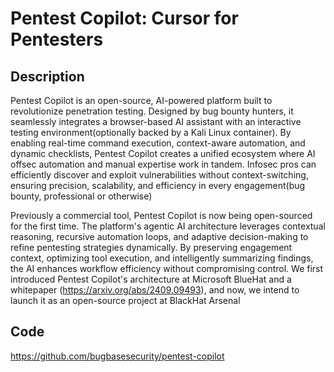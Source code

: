 # Pentest Copilot: Cursor for Pentesters

## Description
Pentest Copilot is an open-source, AI-powered platform built to revolutionize penetration testing. Designed by bug bounty hunters, it seamlessly integrates a browser-based AI assistant with an interactive testing environment(optionally backed by a Kali Linux container). By enabling real-time command execution, context-aware automation, and dynamic checklists, Pentest Copilot creates a unified ecosystem where AI offsec automation and manual expertise work in tandem. Infosec pros can efficiently discover and exploit vulnerabilities without context-switching, ensuring precision, scalability, and efficiency in every engagement(bug bounty, professional or otherwise)

Previously a commercial tool, Pentest Copilot is now being open-sourced for the first time. The platform's agentic AI architecture leverages contextual reasoning, recursive automation loops, and adaptive decision-making to refine pentesting strategies dynamically. By preserving engagement context, optimizing tool execution, and intelligently summarizing findings, the AI enhances workflow efficiency without compromising control. We first introduced Pentest Copilot's architecture at Microsoft BlueHat and a whitepaper (https://arxiv.org/abs/2409.09493), and now, we intend to launch it as an open-source project at BlackHat Arsenal

## Code
https://github.com/bugbasesecurity/pentest-copilot

